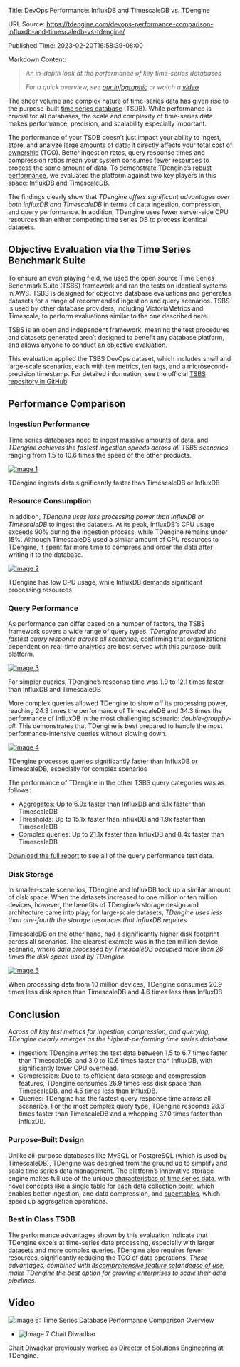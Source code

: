 Title: DevOps Performance: InfluxDB and TimescaleDB vs. TDengine

URL Source: https://tdengine.com/devops-performance-comparison-influxdb-and-timescaledb-vs-tdengine/

Published Time: 2023-02-20T16:58:39-08:00

Markdown Content:
> _An in-depth look at the performance of key time-series databases_
> 
> 
> _For a quick overview, see [our infographic](https://content.tdengine.com/hubfs/Downloads/TSBS%20DevOps%20Performance%20Infographic.pdf) or watch a [video](https://tdengine.com/devops-performance-comparison-influxdb-and-timescaledb-vs-tdengine/#video)_

The sheer volume and complex nature of time-series data has given rise to the purpose-built [time series database](https://tdengine.com/what-is-a-time-series-database/) (TSDB). While performance is crucial for all databases, the scale and complexity of time-series data makes performance, precision, and scalability especially important.

The performance of your TSDB doesn’t just impact your ability to ingest, store, and analyze large amounts of data; it directly affects your [total cost of ownership](https://tdengine.com/reduce-tco/) (TCO). Better ingestion rates, query response times and compression ratios mean your system consumes fewer resources to process the same amount of data. To demonstrate TDengine’s [robust performance](https://tdengine.com/high-performance/), we evaluated the platform against two key players in this space: InfluxDB and TimescaleDB.

The findings clearly show that _TDengine offers significant advantages over both InfluxDB and TimescaleDB_ in terms of data ingestion, compression, and query performance. In addition, TDengine uses fewer server-side CPU resources than either competing time series DB to process identical datasets.

Objective Evaluation via the Time Series Benchmark Suite
--------------------------------------------------------

To ensure an even playing field, we used the open source Time Series Benchmark Suite (TSBS) framework and ran the tests on identical systems in AWS. TSBS is designed for objective database evaluations and generates datasets for a range of recommended ingestion and query scenarios. TSBS is used by other database providers, including VictoriaMetrics and Timescale, to perform evaluations similar to the one described here.

TSBS is an open and independent framework, meaning the test procedures and datasets generated aren’t designed to benefit any database platform, and allows anyone to conduct an objective evaluation.

This evaluation applied the TSBS DevOps dataset, which includes small and large-scale scenarios, each with ten metrics, ten tags, and a microsecond-precision timestamp. For detailed information, see the official [TSBS repository in GitHub](https://github.com/timescale/tsbs).

Performance Comparison
----------------------

### Ingestion Performance

Time series databases need to ingest massive amounts of data, and _TDengine achieves the fastest ingestion speeds across all TSBS scenarios_, ranging from 1.5 to 10.6 times the speed of the other products.

[![Image 1](https://eujqw4hwudm.exactdn.com/wp-content/uploads/22.093-01-ingestion.png?strip=all&lossy=1&sharp=1&ssl=1)](https://eujqw4hwudm.exactdn.com/wp-content/uploads/22.093-01-ingestion.png?strip=all&lossy=1&sharp=1&w=2560&ssl=1)

TDengine ingests data significantly faster than TimescaleDB or InfluxDB

### Resource Consumption

In addition, _TDengine uses less processing power than InfluxDB or TimescaleDB_ to ingest the datasets. At its peak, InfluxDB’s CPU usage exceeds 90% during the ingestion process, while TDengine remains under 15%. Although TimescaleDB used a similar amount of CPU resources to TDengine, it spent far more time to compress and order the data after writing it to the database.

[![Image 2](https://eujqw4hwudm.exactdn.com/wp-content/uploads/22.093-02-server-cpu.png?strip=all&lossy=1&sharp=1&ssl=1)](https://eujqw4hwudm.exactdn.com/wp-content/uploads/22.093-02-server-cpu.png?strip=all&lossy=1&sharp=1&w=2560&ssl=1)

TDengine has low CPU usage, while InfluxDB demands significant processing resources

### Query Performance

As performance can differ based on a number of factors, the TSBS framework covers a wide range of query types. _TDengine provided the fastest query response across all scenarios_, confirming that organizations dependent on real-time analytics are best served with this purpose-built platform.

[![Image 3](https://eujqw4hwudm.exactdn.com/wp-content/uploads/22.093-03-query-1.png?strip=all&lossy=1&sharp=1&ssl=1)](https://eujqw4hwudm.exactdn.com/wp-content/uploads/22.093-03-query-1.png?strip=all&lossy=1&sharp=1&w=2560&ssl=1)

For simpler queries, TDengine’s response time was 1.9 to 12.1 times faster than InfluxDB and TimescaleDB

More complex queries allowed TDengine to show off its processing power, reaching 24.3 times the performance of TimescaleDB and 34.3 times the performance of InfluxDB in the most challenging scenario: _double-groupby-all_. This demonstrates that TDengine is best prepared to handle the most performance-intensive queries without slowing down.

[![Image 4](https://eujqw4hwudm.exactdn.com/wp-content/uploads/22.093-04-query-2.png?strip=all&lossy=1&sharp=1&ssl=1)](https://eujqw4hwudm.exactdn.com/wp-content/uploads/22.093-04-query-2.png?strip=all&lossy=1&sharp=1&w=2560&ssl=1)

TDengine processes queries significantly faster than InfluxDB or TimescaleDB, especially for complex scenarios

The performance of TDengine in the other TSBS query categories was as follows:

*   Aggregates: Up to 6.9x faster than InfluxDB and 6.1x faster than TimescaleDB
*   Thresholds: Up to 15.1x faster than InfluxDB and 1.9x faster than TimescaleDB
*   Complex queries: Up to 21.1x faster than InfluxDB and 8.4x faster than TimescaleDB

[Download the full report](https://tdengine.com/downloads/devops-performance-comparison/) to see all of the query performance test data.

### Disk Storage

In smaller-scale scenarios, TDengine and InfluxDB took up a similar amount of disk space. When the datasets increased to one million or ten million devices, however, the benefits of TDengine’s storage design and architecture came into play; for large-scale datasets, _TDengine uses less than one-fourth the storage resources that InfluxDB requires_.

TimescaleDB on the other hand, had a significantly higher disk footprint across all scenarios. The clearest example was in the ten million device scenario, where _data processed by TimescaleDB occupied more than 26 times the disk space used by TDengine_.

[![Image 5](https://eujqw4hwudm.exactdn.com/wp-content/uploads/22.093-05-disk-usage.png?strip=all&lossy=1&sharp=1&ssl=1)](https://eujqw4hwudm.exactdn.com/wp-content/uploads/22.093-05-disk-usage.png?strip=all&lossy=1&sharp=1&w=2560&ssl=1)

When processing data from 10 million devices, TDengine consumes 26.9 times less disk space than TimescaleDB and 4.6 times less than InfluxDB

Conclusion
----------

_Across all key test metrics for ingestion, compression, and querying, TDengine clearly emerges as the highest-performing time series database_.

*   Ingestion: TDengine writes the test data between 1.5 to 6.7 times faster than TimescaleDB, and 3.0 to 10.6 times faster than InfluxDB, with significantly lower CPU overhead.
*   Compression: Due to its efficient data storage and compression features, TDengine consumes 26.9 times less disk space than TimescaleDB, and 4.5 times less than InfluxDB.
*   Queries: TDengine has the fastest query response time across all scenarios. For the most complex query type, TDengine responds 28.6 times faster than TimescaleDB and a whopping 37.0 times faster than InfluxDB.

### Purpose-Built Design

Unlike all-purpose databases like MySQL or PostgreSQL (which is used by TimescaleDB), TDengine was designed from the ground up to simplify and scale time series data management. The platform’s innovative storage engine makes full use of the unique [characteristics of time series data](https://tdengine.com/characteristics-of-time-series-data/), with novel concepts like a [single table for each data collection point](https://tdengine.com/tdengine-concepts-data-model/), which enables better ingestion, and data compression, and [supertables](https://tdengine.com/tdengine-concepts-supertable/), which speed up aggregation operations.

### Best in Class TSDB

The performance advantages shown by this evaluation indicate that TDengine excels at time-series data processing, especially with larger datasets and more complex queries. TDengine also requires fewer resources, significantly reducing the TCO of data operations. _These advantages, combined with its_[_comprehensive feature set_](https://tdengine.com/comprehensive-solution/)_and_[_ease of use_](https://tdengine.com/easy-to-use/)_, make TDengine the best option for growing enterprises to scale their data pipelines._

Video
-----

![Image 6: Time Series Database Performance Comparison Overview](https://i.ytimg.com/vi/_HYPJIGKEhE/hqdefault.jpg)

*   ![Image 7](https://eujqw4hwudm.exactdn.com/wp-content/uploads/29.03-05-cdiwadkar.jpg?strip=all&lossy=1&sharp=1&ssl=1) Chait Diwadkar

Chait Diwadkar previously worked as Director of Solutions Engineering at TDengine.
